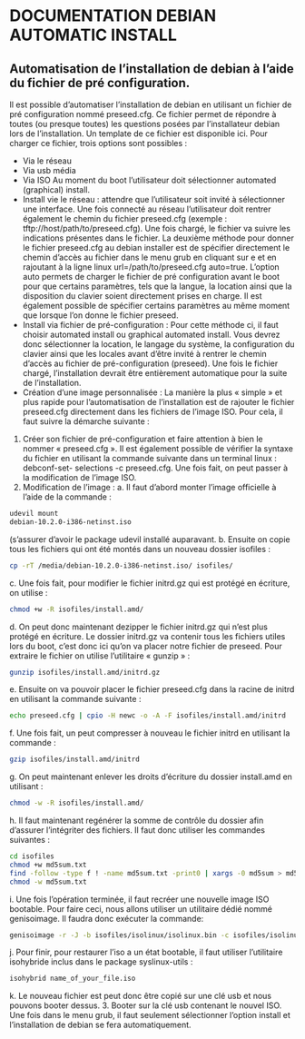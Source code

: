 # DOCUMENTATION DEBIAN AUTOMATIC INSTALL
## Automatisation de l’installation de debian à l’aide du fichier de pré configuration.
Il est possible d’automatiser l’installation de debian en utilisant un fichier de pré 
configuration nommé preseed.cfg. Ce fichier permet de répondre à toutes (ou presque 
toutes) les questions posées par l’installateur debian lors de l’installation. Un template 
de ce fichier est disponible ici. Pour charger ce fichier, trois options sont possibles :
- Via le réseau
- Via usb média
- Via ISO
Au moment du boot l’utilisateur doit sélectionner automated (graphical) install.
- Install vie le réseau : attendre que l’utilisateur soit invité à sélectionner une 
interface. Une fois connecté au réseau l’utilisateur doit rentrer également le 
chemin du fichier preseed.cfg (exemple : tftp://host/path/to/preseed.cfg). Une 
fois chargé, le fichier va suivre les indications présentes dans le fichier. La 
deuxième méthode pour donner le fichier preseed.cfg au debian installer est de 
spécifier directement le chemin d’accès au fichier dans le menu grub en cliquant 
sur e et en rajoutant à la ligne linux url=/path/to/preseed.cfg auto=true. L’option 
auto permets de charger le fichier de pré configuration avant le boot pour que 
certains paramètres, tels que la langue, la location ainsi que la disposition du 
clavier soient directement prises en charge. Il est également possible de 
spécifier certains paramètres au même moment que lorsque l’on donne le fichier 
preseed. 
- Install via fichier de pré-configuration : Pour cette méthode ci, il faut choisir 
automated install ou graphical automated install. Vous devrez donc sélectionner
la location, le langage du système, la configuration du clavier ainsi que les 
locales avant d’être invité à rentrer le chemin d’accès au fichier de pré-configuration (preseed). Une fois le fichier chargé, l’installation devrait être 
entièrement automatique pour la suite de l’installation. 
- Création d’une image personnalisée : La manière la plus « simple » et plus rapide 
pour l’automatisation de l’installation est de rajouter le fichier preseed.cfg 
directement dans les fichiers de l’image ISO. Pour cela, il faut suivre la démarche 
suivante :
1. Créer son fichier de pré-configuration et faire attention à bien le nommer 
« preseed.cfg ». Il est également possible de vérifier la syntaxe du fichier 
en utilisant la commande suivante dans un terminal linux : debconf-set-
selections -c preseed.cfg. Une fois fait, on peut passer à la modification 
de l’image ISO.
2. Modification de l’image :
a. Il faut d’abord monter l’image officielle à l’aide de la commande : 
```bash
udevil mount 
debian-10.2.0-i386-netinst.iso
```
(s’assurer d’avoir le package udevil installé 
auparavant.
b. Ensuite on copie tous les fichiers qui ont été montés dans un nouveau dossier 
isofiles : 
```bash
cp -rT /media/debian-10.2.0-i386-netinst.iso/ isofiles/
```
c. Une fois fait, pour modifier le fichier initrd.gz qui est protégé en écriture, on 
utilise : 
```bash
chmod +w -R isofiles/install.amd/
```
d. On peut donc maintenant dezipper le fichier initrd.gz qui n’est plus protégé en 
écriture. Le dossier initrd.gz va contenir tous les fichiers utiles lors du boot, c’est 
donc ici qu’on va placer notre fichier de preseed. Pour extraire le fichier on utilise 
l’utilitaire « gunzip » : 
```bash
gunzip isofiles/install.amd/initrd.gz
```
e. Ensuite on va pouvoir placer le fichier preseed.cfg dans la racine de initrd en 
utilisant la commande suivante : 
```bash
echo preseed.cfg | cpio -H newc -o -A -F isofiles/install.amd/initrd
```
f. Une fois fait, un peut compresser à nouveau le fichier initrd en utilisant la 
commande : 
```bash
gzip isofiles/install.amd/initrd
```
g. On peut maintenant enlever les droits d’écriture du dossier install.amd en 
utilisant : 
```bash
chmod -w -R isofiles/install.amd/
```
h. Il faut maintenant regénérer la somme de contrôle du dossier afin d’assurer 
l’intégriter des fichiers. Il faut donc utiliser les commandes suivantes :
```bash
cd isofiles
chmod +w md5sum.txt
find -follow -type f ! -name md5sum.txt -print0 | xargs -0 md5sum > md5sum.txt
chmod -w md5sum.txt
```
i. Une fois l’opération terminée, il faut recréer une nouvelle image ISO bootable. 
Pour faire ceci, nous allons utiliser un utilitaire dédié nommé genisoimage. Il 
faudra donc exécuter la commande:
```bash 
genisoimage -r -J -b isofiles/isolinux/isolinux.bin -c isofiles/isolinux/boot.cat -no-emul-boot -boot-load-size 4 -boot-info-table -o preseed-debian-10.2.0-i386-netinst.iso isofiles
```
j. Pour finir, pour restaurer l’iso a un état bootable, il faut utiliser l’utilitaire 
isohybride inclus dans le package syslinux-utils : 
```bash
isohybrid name_of_your_file.iso
```
k. Le nouveau fichier est peut donc être copié sur une clé usb et nous pouvons 
booter dessus.
3. Booter sur la clé usb contenant le nouvel ISO. Une fois dans le menu grub, 
il faut seulement sélectionner l’option install et l’installation de debian se 
fera automatiquement.
